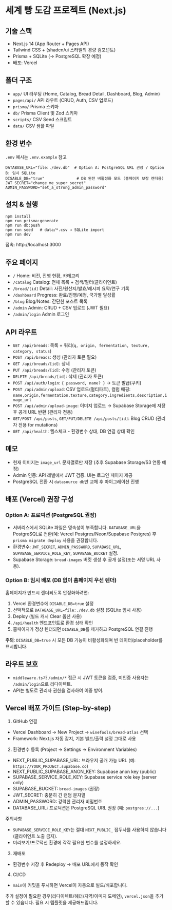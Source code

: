 # 세계 빵 도감 프로젝트 (Next.js)

## 기술 스택
- Next.js 14 (App Router + Pages API)
- Tailwind CSS + (shadcn/ui 스타일의 경량 컴포넌트)
- Prisma + SQLite (→ PostgreSQL 확장 예정)
- 배포: Vercel

## 폴더 구조
- `app/` UI 라우팅 (Home, Catalog, Bread Detail, Dashboard, Blog, Admin)
- `pages/api/` API 라우트 (CRUD, Auth, CSV 업로드)
- `prisma/` Prisma 스키마
- `db/` Prisma Client 및 Zod 스키마
- `scripts/` CSV Seed 스크립트
- `data/` CSV 샘플 파일

## 환경 변수
`.env` 예시는 `.env.example` 참고
```
DATABASE_URL="file:./dev.db"  # Option A: PostgreSQL URL 권장 / Option B: 임시 SQLite
DISABLE_DB="true"              # DB 완전 비활성화 모드 (홈페이지 보장 렌더용)
JWT_SECRET="change_me_super_secret"
ADMIN_PASSWORD="set_a_strong_admin_password"
```

## 설치 & 실행
```
npm install
npm run prisma:generate
npm run db:push
npm run seed   # data/*.csv → SQLite import
npm run dev
```

접속: http://localhost:3000

## 주요 페이지
- `/` Home: 비전, 진행 현황, 카테고리
- `/catalog` Catalog: 전체 목록 + 검색/필터(클라이언트)
- `/bread/[id]` Detail: 사진/원산지/발효/레시피 요약/연구 기록
- `/dashboard` Progress: 완료/진행/예정, 국가별 달성률
- `/blog` Blog/Notes: 간단한 포스트 목록
- `/admin` Admin: CRUD + CSV 업로드 (JWT 필요)
- `/admin/login` Admin 로그인

## API 라우트
- `GET /api/breads`: 목록 + 쿼리(`q, origin, fermentation, texture, category, status`)
- `POST /api/breads`: 생성 (관리자 토큰 필요)
- `GET /api/breads/[id]`: 상세
- `PUT /api/breads/[id]`: 수정 (관리자 토큰)
- `DELETE /api/breads/[id]`: 삭제 (관리자 토큰)
- `POST /api/auth/login`: `{ password, name? }` → 토큰 발급(쿠키)
- `POST /api/admin/upload`: CSV 업로드(멀티파트), 컬럼 매핑: `name,origin,fermentation,texture,category,ingredients,description,image_url`
- `POST /api/admin/upload-image`: 이미지 업로드 → Supabase Storage에 저장 후 공개 URL 반환 (관리자 전용)
- `GET/POST /api/posts`, `GET/PUT/DELETE /api/posts/[id]`: Blog CRUD (관리자 전용 for mutations)
- `GET /api/health`: 헬스체크 - 환경변수 상태, DB 연결 상태 확인

## 메모
- 현재 이미지는 `image_url` 문자열로만 저장 (추후 Supabase Storage/S3 연동 예정)
- Admin 인증: API 레벨에서 JWT 검증. UI는 로그인 페이지 제공
- PostgreSQL 전환 시 `datasource db`만 교체 후 마이그레이션 진행

## 배포 (Vercel) 권장 구성

### Option A: 프로덕션 (PostgreSQL 권장)
- 서버리스에서 SQLite 파일은 영속성이 부족합니다. `DATABASE_URL`을 PostgreSQL로 전환(예: Vercel Postgres/Neon/Supabase Postgres) 후 `prisma migrate deploy` 사용을 권장합니다.
- 환경변수: `JWT_SECRET`, `ADMIN_PASSWORD`, `SUPABASE_URL`, `SUPABASE_SERVICE_ROLE_KEY`, `SUPABASE_BUCKET` 설정.
- Supabase Storage: `bread-images` 버킷 생성 후 공개 설정(또는 서명 URL 사용).

### Option B: 임시 배포 (DB 없이 홈페이지 우선 렌더)
홈페이지가 반드시 렌더되도록 안정화하려면:
1. Vercel 환경변수에 `DISABLE_DB=true` 설정
2. 선택적으로 `DATABASE_URL=file:./dev.db` 설정 (SQLite 임시 사용)
3. Deploy (빌드 캐시 Clear 옵션 사용)
4. `/api/health` 엔드포인트로 환경 상태 확인
5. 홈페이지가 정상 렌더되면 `DISABLE_DB`를 제거하고 PostgreSQL 연결 진행

**주의**: `DISABLE_DB=true` 시 모든 DB 기능이 비활성화되며 빈 데이터/placeholder를 표시합니다.

## 라우트 보호
- `middleware.ts`가 `/admin/*` 접근 시 JWT 토큰을 검증, 미인증 사용자는 `/admin/login`으로 리다이렉트.
- API는 별도로 관리자 권한을 검사하여 이중 방어.

## Vercel 배포 가이드 (Step-by-step)
1) GitHub 연결
- Vercel Dashboard → New Project → `winefools/bread-atlas` 선택
- Framework: Next.js 자동 감지, 기본 빌드/출력 설정 그대로 사용

2) 환경변수 등록 (Project → Settings → Environment Variables)
- NEXT_PUBLIC_SUPABASE_URL: 브라우저 공개 가능 URL (예: `https://YOUR_PROJECT.supabase.co`)
- NEXT_PUBLIC_SUPABASE_ANON_KEY: Supabase anon key (public)
- SUPABASE_SERVICE_ROLE_KEY: Supabase service role key (server only)
- SUPABASE_BUCKET: `bread-images` (권장)
- JWT_SECRET: 충분히 긴 랜덤 문자열
- ADMIN_PASSWORD: 강력한 관리자 비밀번호
- DATABASE_URL: 프로덕션은 PostgreSQL URL 권장 (예: `postgres://...`)

주의사항
- `SUPABASE_SERVICE_ROLE_KEY`는 절대 `NEXT_PUBLIC_` 접두사를 사용하지 않습니다(클라이언트 노출 금지).
- 미리보기/프로덕션 환경에 각각 필요한 변수를 설정하세요.

3) 재배포
- 환경변수 저장 후 Redeploy → 배포 URL에서 동작 확인

4) CI/CD
- `main`에 커밋을 푸시하면 Vercel이 자동으로 빌드/배포합니다.

추가 설정이 필요한 경우(리다이렉트/헤더/지역/이미지 도메인), `vercel.json`을 추가할 수 있습니다. 필요 시 템플릿을 제공해드립니다.
